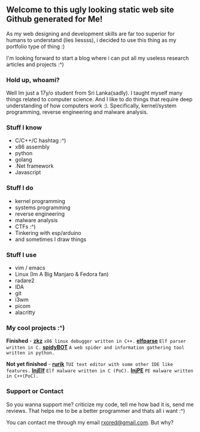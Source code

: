 ## Welcome to this ugly looking static web site Github generated for Me!

As my web designing and development skills are far too superior for humans to understand (lies liessss), i decided to use this thing as my portfolio type of thing :)

I'm looking forward to start a blog where i can put all my useless research articles and projects :^)

### Hold up, whoami?

Well Im just a 17y/o student from Sri Lanka(sadly). I taught myself many things related to computer science. And I like to do things that require deep understanding of how computers work :). Specifically, kernel/system programming, reverse engineering and malware analysis.

### Stuff I know

- C/C++/C hashtag :^)
- x86 assembly
- python
- golang
- .Net framework
- Javascript

### Stuff I do

- kernel programming
- systems programming
- reverse engineering
- malware analysis
- CTFs :^)
- Tinkering with esp/arduino
- and sometimes I draw things

### Stuff I use

- vim / emacs
- Linux (Im A Big Manjaro & Fedora fan)
- radare2
- IDA
- git
- i3wm
- picom 
- alacritty

### My cool projects :^)

**Finished** - 
**[zkz](https://github.com/rxOred/zkz.git)** `x86 linux debugger written in C++.`
**[elfparse](https://github.com/rxOred/elfparse.git)** `Elf parser written in C.`
**[spidyBOT](https://github.com/rxOred/spidyBOT.git)** `A web spider and information gathering tool written in python.`

**Not yet finished** -
**[rurik](https://github.com/rxOred/rurik.git)** `TUI text editor with some other IDE like features.`
**[InjElf]()** `Elf malware written in C (PoC).`
**[InjPE]()** `PE malware written in C++(PoC).`

### Support or Contact

So you wanna support me? criticize my code, tell me how bad it is, send me reviews. That helps me to be a better programmer and thats all i want :^)

You can contact me through my email rxored@gmail.com. But why?
